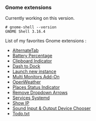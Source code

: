 ### Gnome extensions 

Currently working on this version.

```
# gnome-shell --version
GNOME Shell 3.16.4
```

List of my favorites Gnome extensions :

- [AlternateTab](https://extensions.gnome.org/extension/15/alternatetab/)
- [Battery Percentage](https://extensions.gnome.org/extension/818/battery-percentage/)
- [Clipboard Indicator](https://extensions.gnome.org/extension/779/clipboard-indicator/) 
- [Dash to Dock](https://extensions.gnome.org/extension/307/dash-to-dock/)
- [Launch new instance](https://extensions.gnome.org/extension/600/launch-new-instance/) 
- [Multi Monitors Add-On](https://extensions.gnome.org/extension/921/multi-monitors-add-on/)
- [OpenWeather](https://extensions.gnome.org/extension/750/openweather/)
- [Places Status Indicator](https://extensions.gnome.org/extension/8/places-status-indicator/)
- [Remove Dropdown Arrows](https://extensions.gnome.org/extension/800/remove-dropdown-arrows/)
- [Services Systemd](https://extensions.gnome.org/extension/1034/services-systemd/)
- [Show IP](https://extensions.gnome.org/extension/941/show-ip/) 
- [Sound Input & Output Device Chooser](https://extensions.gnome.org/extension/906/sound-output-device-chooser/)
- [Todo.txt](https://extensions.gnome.org/extension/570/todotxt/)
